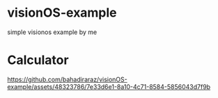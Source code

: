 # visionOS-example
simple visionos example by me

# Calculator
https://github.com/bahadiraraz/visionOS-example/assets/48323786/7e33d6e1-8a10-4c71-8584-5856043d7f9b

